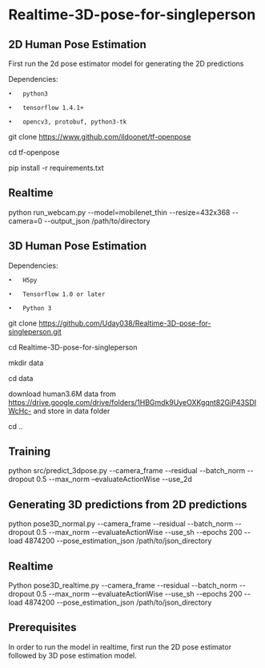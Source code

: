 # Realtime-3D-pose-for-singleperson

## 2D Human Pose Estimation

First run the 2d pose estimator model for generating the 2D predictions 


Dependencies:


    •	python3
    
    •	tensorflow 1.4.1+
       
    •	opencv3, protobuf, python3-tk


git clone https://www.github.com/ildoonet/tf-openpose

cd tf-openpose

pip install -r requirements.txt


## Realtime
python run_webcam.py --model=mobilenet_thin --resize=432x368 --camera=0 --output_json /path/to/directory
  
  
## 3D Human Pose Estimation


Dependencies:


    •	H5py
    
    •	Tensorflow 1.0 or later
        
    •	Python 3
   
   
git clone https://github.com/Uday038/Realtime-3D-pose-for-singleperson.git

cd Realtime-3D-pose-for-singleperson

mkdir data

cd data

download human3.6M data from  https://drive.google.com/drive/folders/1HBGmdk9UyeOXKgqnt82GiP43SDIWcHc- and store in data folder

cd ..


## Training 
python src/predict_3dpose.py --camera_frame --residual --batch_norm --dropout 0.5 --max_norm –evaluateActionWise --use_2d


## Generating 3D predictions from 2D predictions
python pose3D_normal.py --camera_frame --residual --batch_norm --dropout 0.5 --max_norm --evaluateActionWise --use_sh --epochs 200 --load 4874200 --pose_estimation_json /path/to/json_directory


## Realtime
Python pose3D_realtime.py --camera_frame --residual --batch_norm --dropout 0.5 --max_norm --evaluateActionWise --use_sh --epochs 200 --load 4874200 --pose_estimation_json /path/to/json_directory
 
 
## Prerequisites
In order to run the model in realtime, first run the 2D pose estimator followed by 3D pose estimation model.


